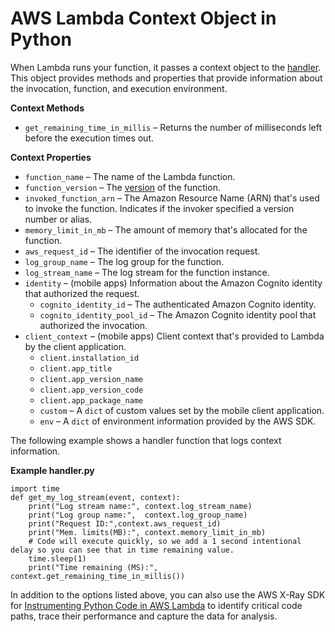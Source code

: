 # AWS Lambda Context Object in Python<a name="python-context-object"></a>

When Lambda runs your function, it passes a context object to the [handler](python-programming-model-handler-types.md)\. This object provides methods and properties that provide information about the invocation, function, and execution environment\.

**Context Methods**
+ `get_remaining_time_in_millis` – Returns the number of milliseconds left before the execution times out\.

**Context Properties**
+ `function_name` – The name of the Lambda function\.
+ `function_version` – The [version](configuration-versions.md) of the function\.
+ `invoked_function_arn` – The Amazon Resource Name \(ARN\) that's used to invoke the function\. Indicates if the invoker specified a version number or alias\.
+ `memory_limit_in_mb` – The amount of memory that's allocated for the function\.
+ `aws_request_id` – The identifier of the invocation request\.
+ `log_group_name` – The log group for the function\.
+ `log_stream_name` – The log stream for the function instance\.
+ `identity` – \(mobile apps\) Information about the Amazon Cognito identity that authorized the request\.
  + `cognito_identity_id` – The authenticated Amazon Cognito identity\.
  + `cognito_identity_pool_id` – The Amazon Cognito identity pool that authorized the invocation\.
+ `client_context` – \(mobile apps\) Client context that's provided to Lambda by the client application\.
  + `client.installation_id`
  + `client.app_title`
  + `client.app_version_name`
  + `client.app_version_code`
  + `client.app_package_name`
  + `custom` – A `dict` of custom values set by the mobile client application\.
  + `env` – A `dict` of environment information provided by the AWS SDK\.

The following example shows a handler function that logs context information\.

**Example handler\.py**  

```
import time
def get_my_log_stream(event, context):       
    print("Log stream name:", context.log_stream_name)
    print("Log group name:",  context.log_group_name)
    print("Request ID:",context.aws_request_id)
    print("Mem. limits(MB):", context.memory_limit_in_mb)
    # Code will execute quickly, so we add a 1 second intentional delay so you can see that in time remaining value.
    time.sleep(1) 
    print("Time remaining (MS):", context.get_remaining_time_in_millis())
```

In addition to the options listed above, you can also use the AWS X\-Ray SDK for [Instrumenting Python Code in AWS Lambda](python-tracing.md) to identify critical code paths, trace their performance and capture the data for analysis\. 